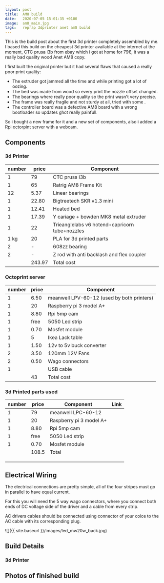 ```yaml
---
layout: post
title:  AM8 build
date:   2020-07-05 15:01:35 +0100
image:  am8_main.jpg
tags:   reprap 3dprinter anet am8 build
---
```

This is the build post about the first 3d printer completely assembled by me. I based this build on the cheapest 3d printer available at the internet at the moment, CTC prusa i3b from ebay which i got at home for 79€, it was a really bad quality wood Anet AM8 copy.

I first built the original printer but it had several flaws that caused a really poor print quality:

- The extruder got jammed all the time and while printing got a lot of oozing.
- The bed was made from wood so every print the nozzle offset changed.
- The bearings where really poor quality so the print wasn't very precise.
- The frame was really fragile and not sturdy at all, tried with some .
- The controller board was a defective AM8 board with a wrong bootloader so updates ghot really painfull.

So i bought a new frame for it and a new set of components, also i added a Rpi octorpint server with a webcam.

## Components

### 3d Printer

| number | price  | Component                                      |
| ------ | ------ | ---------------------------------------------- |
| 1      | 79     | CTC prusa i3b                                  |
| 1      | 65     | Ratrig AM8 Frame Kit                           |
| 12     | 5.37   | Linear bearings                                |
| 1      | 22.80  | Bigtreetech SKR v1.3 mini                      |
| 1      | 12.41  | Heated bed                                     |
| 1      | 17.39  | Y cariage + bowden MK8 metal extruder          |
| 1      | 22     | Trieanglelabs v6 hotend+capricorn tube+nozzles |
| 1 kg   | 20     | PLA for 3d printed parts                       |
| 2      | -      | 608zz bearing                                  |
| 2      | -      | Z rod with anti backlash and flex coupler      |
|        | 243.97 | Total cost                                     |

### Octoprint server

| number | price | Component                                  |
| ------ | ----- | ------------------------------------------ |
| 1      | 6.50  | meanwell LPV-60-12 (used by both printers) |
| 1      | 20    | Raspberry pi 3 model A+                    |
| 1      | 8.80  | Rpi 5mp cam                                |
| 1      | free  | 5050 Led strip                             |
| 1      | 0.70  | Mosfet module                              |
| 1      | 5     | Ikea Lack table                            |
| 1      | 1.50  | 12v to 5v buck converter                   |
| 2      | 3.50  | 120mm 12V Fans                             |
| 2      | 0.50  | Wago connectors                            |
| 1      |       | USB cable                                  |
|        | 43    | Total cost                                 |

### 3d Printed parts used

| number | price | Component               | Link |
| ------ | ----- | ----------------------- | ---- |
| 1      | 79    | meanwell LPC-60-12      |      |
| 1      | 20    | Raspberry pi 3 model A+ |      |
| 1      | 8.80  | Rpi 5mp cam             |      |
| 1      | free  | 5050 Led strip          |      |
| 1      | 0.70  | Mosfet module           |      |
|        | 108.5 | Total                   |      |
|        |       |                         |      |
|        |       |                         |      |
|        |       |                         |      |

## Electrical Wiring

The electrical connections are pretty simple, all of the four stripes must go in parallel to have equal current.

For this you will need the 5 way wago connectors, where you connect both ends of DC voltage side of the driver and a cable from every strip.

AC drivers cables should be connected using connector of your coice to the AC cable with its corresponding plug.

![]({{ site.baseurl }}/images/led_mw20w_back.jpg)

## Build Details

### 3d Printer


## Photos of finished build